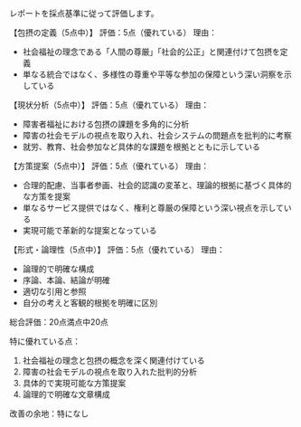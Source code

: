 レポートを採点基準に従って評価します。

【包摂の定義（5点中）】
評価：5点（優れている）
理由：
- 社会福祉の理念である「人間の尊厳」「社会的公正」と関連付けて包摂を定義
- 単なる統合ではなく、多様性の尊重や平等な参加の保障という深い洞察を示している

【現状分析（5点中）】
評価：5点（優れている）
理由：
- 障害者福祉における包摂の課題を多角的に分析
- 障害の社会モデルの視点を取り入れ、社会システムの問題点を批判的に考察
- 就労、教育、社会参加など具体的な課題を根拠とともに示している

【方策提案（5点中）】
評価：5点（優れている）
理由：
- 合理的配慮、当事者参画、社会的認識の変革と、理論的根拠に基づく具体的な方策を提案
- 単なるサービス提供ではなく、権利と尊厳の保障という深い視点を示している
- 実現可能で革新的な提案となっている

【形式・論理性（5点中）】
評価：5点（優れている）
理由：
- 論理的で明確な構成
- 序論、本論、結論が明確
- 適切な引用と参照
- 自分の考えと客観的根拠を明確に区別

総合評価：20点満点中20点

特に優れている点：
1. 社会福祉の理念と包摂の概念を深く関連付けている
2. 障害の社会モデルの視点を取り入れた批判的分析
3. 具体的で実現可能な方策提案
4. 論理的で明確な文章構成

改善の余地：特になし
